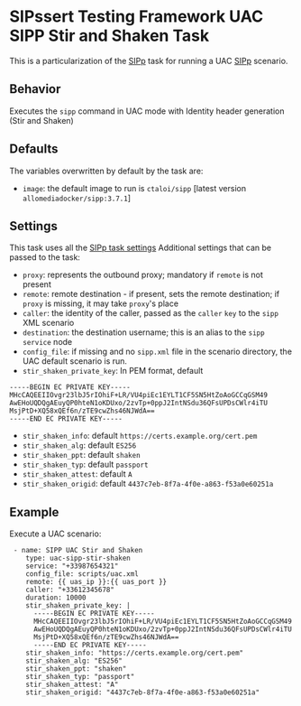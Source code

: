 # SIPssert Testing Framework UAC SIPP Stir and Shaken Task

This is a particularization of the [SIPp](sipp.md) task for running a UAC
[SIPp](https://sipp.sourceforge.net/) scenario.

## Behavior

Executes the `sipp` command in UAC mode with Identity header generation (Stir and Shaken)

## Defaults

The variables overwritten by default by the task are:

* `image`: the default image to run is `ctaloi/sipp` [latest version `allomediadocker/sipp:3.7.1`]

## Settings

This task uses all the [SIPp task settings](sipp.md#settings)
Additional settings that can be passed to the task:

* `proxy`: represents the outbound proxy; mandatory if `remote` is not present
* `remote`: remote destination - if present, sets the remote destination; if
`proxy` is missing, it may take `proxy`'s place
* `caller`: the identity of the caller, passed as the `caller` `key` to the
`sipp` XML scenario
* `destination`: the destination username; this is an alias to the `sipp`
`service` node
* `config_file`: if missing and no `sipp.xml` file in the scenario directory,
the UAC default scenario is run.
* `stir_shaken_private_key`: In PEM format, default
```
-----BEGIN EC PRIVATE KEY-----
MHcCAQEEIIOvgr23lbJ5rIOhiF+LR/VU4piEc1EYLT1CF5SN5HtZoAoGCCqGSM49
AwEHoUQDQgAEuyQP0hteN1oKDUxo/2zvTp+0ppJ2IntNSdu36QFsUPDsCWlr4iTU
MsjPtD+XQ58xQEf6n/zTE9cwZhs46NJWdA==
-----END EC PRIVATE KEY-----
```
* `stir_shaken_info`: default `https://certs.example.org/cert.pem`
* `stir_shaken_alg`: default `ES256`
* `stir_shaken_ppt`: default `shaken`
* `stir_shaken_typ`: default `passport`
* `stir_shaken_attest`: default `A`
* `stir_shaken_origid`: default `4437c7eb-8f7a-4f0e-a863-f53a0e60251a`

## Example

Execute a UAC scenario:
```
 - name: SIPP UAC Stir and Shaken
    type: uac-sipp-stir-shaken
    service: "+33987654321"
    config_file: scripts/uac.xml
    remote: {{ uas_ip }}:{{ uas_port }}
    caller: "+33612345678"
    duration: 10000
    stir_shaken_private_key: |
      -----BEGIN EC PRIVATE KEY-----
      MHcCAQEEIIOvgr23lbJ5rIOhiF+LR/VU4piEc1EYLT1CF5SN5HtZoAoGCCqGSM49
      AwEHoUQDQgAEuyQP0hteN1oKDUxo/2zvTp+0ppJ2IntNSdu36QFsUPDsCWlr4iTU
      MsjPtD+XQ58xQEf6n/zTE9cwZhs46NJWdA==
      -----END EC PRIVATE KEY-----
    stir_shaken_info: "https://certs.example.org/cert.pem"
    stir_shaken_alg: "ES256"
    stir_shaken_ppt: "shaken"
    stir_shaken_typ: "passport"
    stir_shaken_attest: "A"
    stir_shaken_origid: "4437c7eb-8f7a-4f0e-a863-f53a0e60251a"
```

